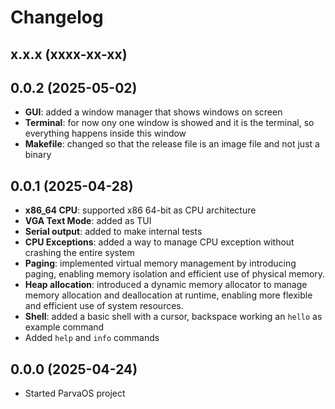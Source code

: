 # Changelog

## x.x.x (xxxx-xx-xx)

## 0.0.2 (2025-05-02)
- **GUI**: added a window manager that shows windows on screen
- **Terminal**: for now ony one window is showed and it is the terminal, so everything happens inside this window
- **Makefile**: changed so that the release file is an image file and not just a binary

## 0.0.1 (2025-04-28)
- **x86_64 CPU**: supported x86 64-bit as CPU architecture
- **VGA Text Mode**: added as TUI
- **Serial output**: added to make internal tests
- **CPU Exceptions**: added a way to manage CPU exception without crashing the entire system
- **Paging**: implemented virtual memory management by introducing paging, enabling memory isolation and efficient use of physical memory.
- **Heap allocation**: introduced a dynamic memory allocator to manage memory allocation and deallocation at runtime, enabling more flexible and efficient use of system resources.
- **Shell**: added a basic shell with a cursor, backspace working an `hello` as example command
- Added `help` and `info` commands

## 0.0.0 (2025-04-24)
- Started ParvaOS project